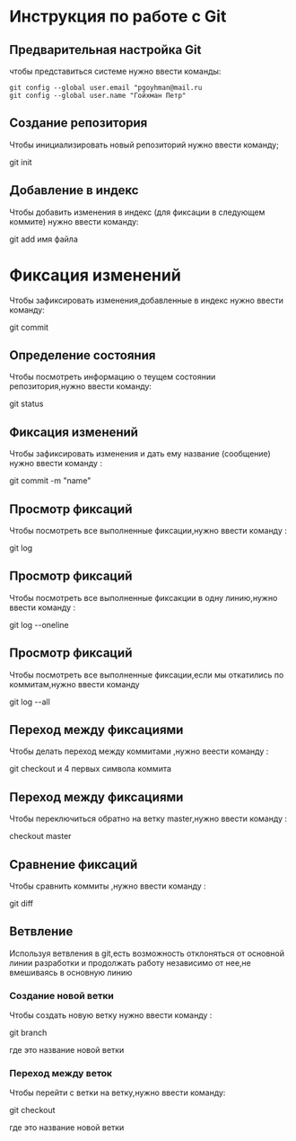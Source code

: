 # **Инструкция по работе с Git**

## Предварительная настройка Git ##

чтобы представиться системе нужно ввести команды:

    git config --global user.email "pgoyhman@mail.ru
    git config --global user.name "Гойхман Петр"

## Создание репозитория

Чтобы инициализировать новый репозиторий нужно ввести команду;

git init

## Добавление в индекс

Чтобы добавить изменения в индекс (для фиксации в следующем коммите) нужно ввести команду:

git add имя файла

# Фиксация изменений

Чтобы зафиксировать изменения,добавленные в индекс нужно ввести команду:

git commit

## Определение состояния

Чтобы посмотреть информацию о теущем состоянии репозитория,нужно ввести команду:

git status

## Фиксация изменений

Чтобы зафиксировать изменения и дать ему название (сообщение) нужно ввести команду :

git commit -m "name"

## Просмотр фиксаций

Чтобы посмотреть все выполненные фиксации,нужно ввести команду :

git log

## Просмотр фиксаций

Чтобы посмотреть все выполненные фиксакции в одну линию,нужно ввести команду :

git log --oneline

## Просмотр фиксаций

Чтобы посмотреть все выполненные фиксации,если мы откатились по коммитам,нужно ввести команду 

git log --all

## Переход между фиксациями

Чтобы делать переход между коммитами ,нужно веести команду :

git checkout и 4 первых символа коммита

## Переход между фиксациями

Чтобы переключиться обратно на ветку master,нужно ввести команду :

checkout master

## Сравнение фиксаций 

Чтобы сравнить коммиты ,нужно ввести команду :

git diff

## Ветвление 

Используя ветвления в git,есть возможность отклоняться от основной линии разработки и
 продолжать работу независимо от нее,не вмешиваясь в основную линию

### Создание новой ветки

Чтобы создать новую ветку нужно ввести команду :

git branch <newbranch>

где <newbranch> это название новой ветки

### Переход между веток

Чтобы перейти с ветки на ветку,нужно ввести команду:

git checkout <newbranch>

где <newbranch> это название новой ветки